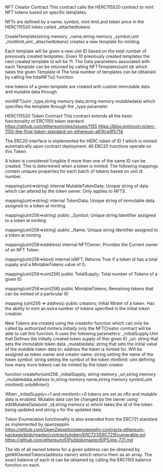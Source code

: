 NFT Creator Contract
This contract calls the HERC115520 contract to mint NFT tokens based on specific templates.

NFTs are defined by a name, symbol, mint limit,and token price in the HERC115520 token called _attachedtokens


CreateTemplate(string memory _name,string memory _symbol,uint _mintlimit,uint _attachedtokens) creates a new template for minting

Each template will be given a new uint ID based on the total number of previously created templates. Given 10 previously created templates the next created template id will be 11. 
The Data parameters associated with each Template can be returned by calling  NFTTemplates(uint id) which takes the given Template id
The total number of templates can be obtained by calling the totalNFTs() function

new tokens of a given template are created with custom immutable data and mutable data through

mintNFT(uint _type,string memory data,string memory mutabledata) which specifies the template through the _type parameter


HERC115520 Token Contract
This contract extends all the basic funcitonality of ERC1155 token stardard
https://github.com/ethereum/eips/issues/1155
https://blog.enjincoin.io/erc-1155-the-final-token-standard-on-ethereum-a83fce9f5714

The ERC20 interface is implemented for HERC token of ID 1 which is minted automatically upon contract deployment.
All ERC20 functions operate on this Token.

A token is considered fungible if more than one of the same ID can be created. This is determined when a token is minted.
The following mappings contain uniques properties for each batch of tokens based on uint id number.


mapping(uint=>string) internal MutableTokenData; Unique string of data which can altered by the token owner. Only applies to NFTS.

mapping(uint=>string) internal TokenData; Unique string of immutable data assigned to a token at minting
    
mapping(uint256=>string) public _Symbol; Unique string Identifier assigned to a token at minting

mapping(uint256=>string) public _Name;  Unique string Identifier assigned to a token at minting

mapping(uint256=>address) internal NFTOwner; Provides the Current owner of an NFT Token.

mapping(uint256=>bool) internal isNFT; Returns True if a token id  has a total supply and a MintableTokens value of 0;

mapping(uint256=>uint256) public TotalSupply; Total number of Tokens of a given ID

mapping(uint256=>uint256) public MintableTokens; Remaining tokens that can be minted of a particular ID

mapping (uint256 => address) public creators; Initial Minter of a token. Has the ability to mint an extra  number of tokens specified in the initial token creation.


New Tokens are created using the createfor function which can only be called by authorized minters.Initially only the NFTCreator contract will be able to call this function. 
It uses the following parameters:
_initialSupply:Uint that Defines the initially created token supply of thei given ID
_uri: string that sets the immutable token data
_mutabledata: string that sets the initial value of the mutable token data
to: address the token is minted for. Will be assigned as token owner and creator
name: string setting the name of the token
symbol: string setting the symbol of the token
mintlimit: uint defining how many more tokens can be minted by the token creator 



function createfor(uint256 _initialSupply, string memory _uri,string memory _mutabledata,address to,string memory name,string memory symbol,uint mintlimit) onlyMinter() 

When  _initialSupply==1 and mintlimit==0 tokens are set as nfts and mutable data is enabled. Mutable data can be changed by the owner using
 editMutableData(uint _id,string memory s) which takes the id of the token being updated and  string s for the updated data

Token Enumeration functionality is also extended from the ERC721 standard as implemented by openzepplin 
https://github.com/OpenZeppelin/openzeppelin-contracts-ethereum-package/blob/master/contracts/token/ERC721/ERC721Enumerable.sol
https://github.com/ethereum/EIPs/blob/master/EIPS/eip-721.md

The ids of all owned tokens for a  given address can be obtained by getAllOwnedTokens(address owner) which returns them as an array. The exact balance of each id can be obtained by calling the ERC1155 balance function on each.

 

